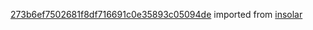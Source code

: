 [273b6ef7502681f8df716691c0e35893c05094de](https://github.com/insolar/insolar/commit/273b6ef7502681f8df716691c0e35893c05094de) imported from [insolar](https://github.com/insolar/insolar)
